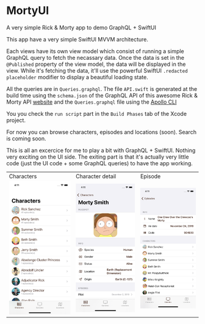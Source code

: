 # MortyUI
A very simple Rick & Morty app to demo GraphQL + SwiftUI

This app have a very simple SwiftUI MVVM architecture. 

Each views have its own view model which consist of running a simple GraphQL query to fetch the necassary data. Once the data is set in the `@Published` property of the view model, the data will be displayed in the view. While it's fetching the data, it'll use the powerful SwiftUI `.redacted placeholder` modifier to display a beautiful loading state.

All the queries are in `Queries.graphql`. The file `API.swift` is generated at the build time using the `schema.json` of the GraphQL API of this awesome Rick & Morty API [website](https://rickandmortyapi.com/documentation/#episode-schema) and the `Queries.graphql` file using the [Apollo CLI](https://www.apollographql.com/docs/devtools/cli)

You you check the `run script` part in the `Build Phases` tab of the Xcode project. 

For now you can browse characters, episodes and locations (soon). Search is coming soon. 

This is all an excercice for me to play a bit with GraphQL + SwiftUI. Nothing very exciting on the UI side. The exiting part is that it's actually very little code (just the UI code + some GraphQL queries) to have the app working.

<table>
  <tr>
    <td>Characters</td>
    <td>Character detail</td>
    <td>Episode</td>
  </tr>
  <tr>
    <td><img src="Screenshots/characters.png"></td>
    <td><img src="screenshots/character.png"></td>
    <td><img src="screenshots/episode.png"></td>
  </tr>
 </table>
